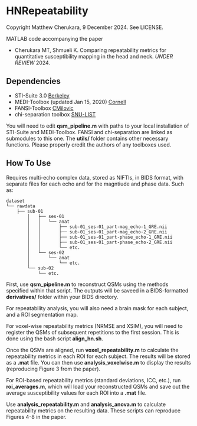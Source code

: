 # HNRepeatability

Copyright Matthew Cherukara, 9 December 2024. See LICENSE.

MATLAB code accompanying the paper
- Cherukara MT, Shmueli K. Comparing repeatability metrics for quantitative susceptibility mapping in the head and neck. *UNDER REVIEW* 2024.


## Dependencies

- STI-Suite 3.0 [Berkeley](https://people.eecs.berkeley.edu/~chunlei.liu/software.html)  
- MEDI-Toolbox (updated Jan 15, 2020) [Cornell](http://pre.weill.cornell.edu/mri/pages/qsm.html)  
- FANSI-Toolbox [CMilovic](https://gitlab.com/cmilovic/FANSI-toolbox)  
- chi-separation toolbox [SNU-LIST](https://github.com/SNU-LIST/chi-separation)

You will need to edit **qsm_pipeline.m** with paths to your local installation of STI-Suite and MEDI-Toolbox. FANSI and chi-separation are linked as submodules to this one. The **utils/** folder contains other necessary functions. Please properly credit the authors of any toolboxes used.

## How To Use

Requires multi-echo complex data, stored as NIFTIs, in BIDS format, with separate files for each echo and for the magntiude and phase data. Such as:
```
dataset
└── rawdata 
    ├── sub-01
        │   ├── ses-01
        │   │   └── anat
        │   │       ├── sub-01_ses-01_part-mag_echo-1_GRE.nii
        │   │       ├── sub-01_ses-01_part-mag_echo-2_GRE.nii
        │   │       ├── sub-01_ses-01_part-phase_echo-1_GRE.nii
        │   │       ├── sub-01_ses-01_part-phase_echo-2_GRE.nii
        │   │       └── etc.
        │   └── ses-02
        │       └── anat
        │           └── etc.
        └── sub-02
            └── etc.
```

First, use **qsm_pipeline.m** to reconstruct QSMs using the methods specified within that script. The outputs will be saveed in a BIDS-formatted **derivatives/** folder within your BIDS directory.

For repeatability analysis, you will also need a brain mask for each subject, and a ROI segmentation map. 

For voxel-wise repeatability metrics (NRMSE and XSIM), you will need to register the QSMs of subsequent repetitions to the first session. This is done using the bash script **align_hn.sh**.

Once the QSMs are aligned, run **voxel_repeatability.m** to calculate the repeatability metrics in each ROI for each subject. The results will be stored as a **.mat** file. You can then use **analysis_voxelwise.m** to display the results (reproducing Figure 3 from the paper).

For ROI-based repeatability metrics (standard deviations, ICC, etc.), run **roi_averages.m**, which will load your reconstructed QSMs and save out the average susceptibility values for each ROI into a **.mat** file.

Use **analysis_repeatability.m** and **analysis_anova.m** to calculate repeatability metrics on the resulting data. These scripts can reproduce Figures 4-8 in the paper.

